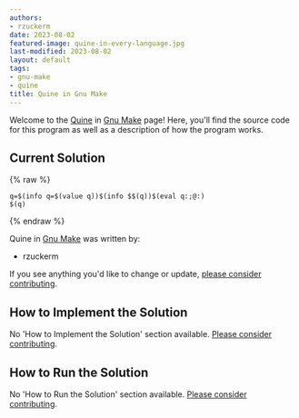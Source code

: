 ```yaml
---
authors:
- rzuckerm
date: 2023-08-02
featured-image: quine-in-every-language.jpg
last-modified: 2023-08-02
layout: default
tags:
- gnu-make
- quine
title: Quine in Gnu Make
---
```


Welcome to the [Quine](https://sampleprograms.io/projects/quine) in [Gnu Make](https://sampleprograms.io/languages/gnu-make) page! Here, you'll find the source code for this program as well as a description of how the program works.

## Current Solution

{% raw %}

```gnu_make
q=$(info q=$(value q))$(info $$(q))$(eval q:;@:)
$(q)

```

{% endraw %}

Quine in [Gnu Make](https://sampleprograms.io/languages/gnu-make) was written by:

- rzuckerm

If you see anything you'd like to change or update, [please consider contributing](https://github.com/TheRenegadeCoder/sample-programs).

## How to Implement the Solution

No 'How to Implement the Solution' section available. [Please consider contributing](https://github.com/TheRenegadeCoder/sample-programs-website).

## How to Run the Solution

No 'How to Run the Solution' section available. [Please consider contributing](https://github.com/TheRenegadeCoder/sample-programs-website).